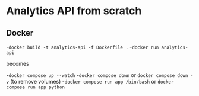 # Analytics API from scratch


## Docker

-`docker build -t analytics-api -f Dockerfile .`
-`docker run analytics-api`

becomes

-`docker compose up --watch`
-`docker compose down` or `docker compose down -v` (to remove volumes)
-`docker compose run app /bin/bash` or `docker compose run app python`